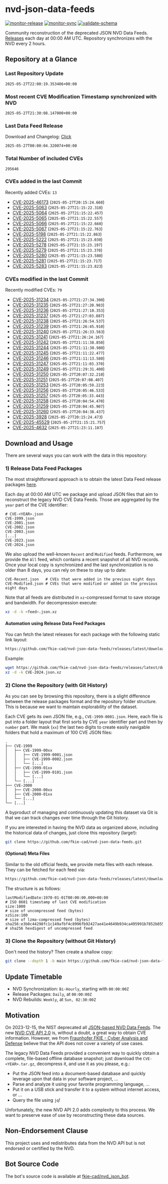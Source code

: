 # nvd-json-data-feeds

[![monitor-release](https://github.com/fkie-cad/nvd-json-data-feeds/actions/workflows/monitor_release.yml/badge.svg)](https://github.com/fkie-cad/nvd-json-data-feeds/actions/workflows/monitor_release.yml)
[![monitor-sync](https://github.com/fkie-cad/nvd-json-data-feeds/actions/workflows/monitor_sync.yml/badge.svg)](https://github.com/fkie-cad/nvd-json-data-feeds/actions/workflows/monitor_sync.yml)
[![validate-schema](https://github.com/fkie-cad/nvd-json-data-feeds/actions/workflows/validate_schema.yml/badge.svg)](https://github.com/fkie-cad/nvd-json-data-feeds/actions/workflows/validate_schema.yml)

Community reconstruction of the deprecated JSON NVD Data Feeds.
[Releases](https://github.com/fkie-cad/nvd-json-data-feeds/releases/latest) each day at 00:00 AM UTC.
Repository synchronizes with the NVD every 2 hours.

## Repository at a Glance

### Last Repository Update

```plain
2025-05-27T22:00:19.353406+00:00
```

### Most recent CVE Modification Timestamp synchronized with NVD

```plain
2025-05-27T21:30:08.147000+00:00
```

### Last Data Feed Release

Download and Changelog: [Click](https://github.com/fkie-cad/nvd-json-data-feeds/releases/latest)

```plain
2025-05-27T00:00:04.320074+00:00
```

### Total Number of included CVEs

```plain
295646
```

### CVEs added in the last Commit

Recently added CVEs: `13`

- [CVE-2025-46173](CVE-2025/CVE-2025-461xx/CVE-2025-46173.json) (`2025-05-27T20:15:24.660`)
- [CVE-2025-5063](CVE-2025/CVE-2025-50xx/CVE-2025-5063.json) (`2025-05-27T21:15:22.310`)
- [CVE-2025-5064](CVE-2025/CVE-2025-50xx/CVE-2025-5064.json) (`2025-05-27T21:15:22.457`)
- [CVE-2025-5065](CVE-2025/CVE-2025-50xx/CVE-2025-5065.json) (`2025-05-27T21:15:22.557`)
- [CVE-2025-5066](CVE-2025/CVE-2025-50xx/CVE-2025-5066.json) (`2025-05-27T21:15:22.660`)
- [CVE-2025-5067](CVE-2025/CVE-2025-50xx/CVE-2025-5067.json) (`2025-05-27T21:15:22.763`)
- [CVE-2025-5198](CVE-2025/CVE-2025-51xx/CVE-2025-5198.json) (`2025-05-27T21:15:22.863`)
- [CVE-2025-5222](CVE-2025/CVE-2025-52xx/CVE-2025-5222.json) (`2025-05-27T21:15:23.030`)
- [CVE-2025-5278](CVE-2025/CVE-2025-52xx/CVE-2025-5278.json) (`2025-05-27T21:15:23.197`)
- [CVE-2025-5279](CVE-2025/CVE-2025-52xx/CVE-2025-5279.json) (`2025-05-27T21:15:23.370`)
- [CVE-2025-5280](CVE-2025/CVE-2025-52xx/CVE-2025-5280.json) (`2025-05-27T21:15:23.580`)
- [CVE-2025-5281](CVE-2025/CVE-2025-52xx/CVE-2025-5281.json) (`2025-05-27T21:15:23.717`)
- [CVE-2025-5283](CVE-2025/CVE-2025-52xx/CVE-2025-5283.json) (`2025-05-27T21:15:23.823`)


### CVEs modified in the last Commit

Recently modified CVEs: `79`

- [CVE-2025-31234](CVE-2025/CVE-2025-312xx/CVE-2025-31234.json) (`2025-05-27T21:27:34.300`)
- [CVE-2025-31235](CVE-2025/CVE-2025-312xx/CVE-2025-31235.json) (`2025-05-27T21:27:20.983`)
- [CVE-2025-31236](CVE-2025/CVE-2025-312xx/CVE-2025-31236.json) (`2025-05-27T21:27:10.353`)
- [CVE-2025-31237](CVE-2025/CVE-2025-312xx/CVE-2025-31237.json) (`2025-05-27T21:27:03.887`)
- [CVE-2025-31238](CVE-2025/CVE-2025-312xx/CVE-2025-31238.json) (`2025-05-27T21:26:54.537`)
- [CVE-2025-31239](CVE-2025/CVE-2025-312xx/CVE-2025-31239.json) (`2025-05-27T21:26:45.910`)
- [CVE-2025-31240](CVE-2025/CVE-2025-312xx/CVE-2025-31240.json) (`2025-05-27T21:26:33.563`)
- [CVE-2025-31241](CVE-2025/CVE-2025-312xx/CVE-2025-31241.json) (`2025-05-27T21:26:24.167`)
- [CVE-2025-31242](CVE-2025/CVE-2025-312xx/CVE-2025-31242.json) (`2025-05-27T21:11:38.850`)
- [CVE-2025-31244](CVE-2025/CVE-2025-312xx/CVE-2025-31244.json) (`2025-05-27T21:11:30.980`)
- [CVE-2025-31245](CVE-2025/CVE-2025-312xx/CVE-2025-31245.json) (`2025-05-27T21:11:22.477`)
- [CVE-2025-31246](CVE-2025/CVE-2025-312xx/CVE-2025-31246.json) (`2025-05-27T21:11:13.580`)
- [CVE-2025-31247](CVE-2025/CVE-2025-312xx/CVE-2025-31247.json) (`2025-05-27T21:11:03.370`)
- [CVE-2025-31249](CVE-2025/CVE-2025-312xx/CVE-2025-31249.json) (`2025-05-27T21:29:31.400`)
- [CVE-2025-31250](CVE-2025/CVE-2025-312xx/CVE-2025-31250.json) (`2025-05-27T20:07:32.210`)
- [CVE-2025-31251](CVE-2025/CVE-2025-312xx/CVE-2025-31251.json) (`2025-05-27T20:07:08.407`)
- [CVE-2025-31253](CVE-2025/CVE-2025-312xx/CVE-2025-31253.json) (`2025-05-27T20:05:59.223`)
- [CVE-2025-31256](CVE-2025/CVE-2025-312xx/CVE-2025-31256.json) (`2025-05-27T20:05:46.533`)
- [CVE-2025-31257](CVE-2025/CVE-2025-312xx/CVE-2025-31257.json) (`2025-05-27T20:05:33.443`)
- [CVE-2025-31258](CVE-2025/CVE-2025-312xx/CVE-2025-31258.json) (`2025-05-27T20:04:54.470`)
- [CVE-2025-31259](CVE-2025/CVE-2025-312xx/CVE-2025-31259.json) (`2025-05-27T20:04:45.907`)
- [CVE-2025-31260](CVE-2025/CVE-2025-312xx/CVE-2025-31260.json) (`2025-05-27T20:04:38.437`)
- [CVE-2025-3928](CVE-2025/CVE-2025-39xx/CVE-2025-3928.json) (`2025-05-27T20:15:24.473`)
- [CVE-2025-45529](CVE-2025/CVE-2025-455xx/CVE-2025-45529.json) (`2025-05-27T21:15:21.757`)
- [CVE-2025-4632](CVE-2025/CVE-2025-46xx/CVE-2025-4632.json) (`2025-05-27T21:23:11.107`)


## Download and Usage

There are several ways you can work with the data in this repository:

### 1) Release Data Feed Packages

The most straightforward approach is to obtain the latest Data Feed release packages [here](https://github.com/fkie-cad/nvd-json-data-feeds/releases/latest).

Each day at 00:00 AM UTC we package and upload JSON files that aim to reconstruct the legacy NVD CVE Data Feeds.
Those are aggregated by the `year` part of the CVE identifier:

```
# CVE-<YEAR>.json
CVE-1999.json
CVE-2001.json
CVE-2002.json
CVE-2003.json
[...]
CVE-2023.json
CVE-2024.json
```

We also upload the well-known `Recent` and `Modified` feeds.
Furthermore, we provide the `All` feed, which contains a recent snapshot of all NVD records.
Once your local copy is synchronized and the last synchronization is no older than 8 days, you can rely on these to stay up to date:

```plain
CVE-Recent.json   # CVEs that were added in the previous eight days
CVE-Modified.json # CVEs that were modified or added in the previous eight days
```

Note that all feeds are distributed in `xz`-compressed format to save storage and bandwidth.
For decompression execute:

```sh
xz -d -k <feed>.json.xz
```

#### Automation using Release Data Feed Packages

You can fetch the latest releases for each package with the following static link layout:

```sh
https://github.com/fkie-cad/nvd-json-data-feeds/releases/latest/download/CVE-<YEAR>.json.xz
```

Example:

```sh
wget https://github.com/fkie-cad/nvd-json-data-feeds/releases/latest/download/CVE-2024.json.xz
xz -d -k CVE-2024.json.xz
```

### 2) Clone the Repository (with Git History)

As you can see by browsing this repository, there is a slight difference between the release packages format and the repository folder structure.
This is because we want to maintain explorability of the dataset.

Each CVE gets its own JSON file, e.g., `CVE-1999-0001.json`.
Here, each file is put into a folder layout that first sorts by CVE `year` identifier part and then by `number` part.
We mask (`xx`) the last two digits to create easily navigable folders that hold a maximum of 100 CVE JSON files:

```plain
.
├── CVE-1999
│   ├── CVE-1999-00xx
│   │   ├── CVE-1999-0001.json
│   │   ├── CVE-1999-0002.json
│   │   └── [...]
│   ├── CVE-1999-01xx
│   │   ├── CVE-1999-0101.json
│   │   └── [...]
│   └── [...]
├── CVE-2000
│   ├── CVE-2000-00xx
│   ├── CVE-2000-01xx
│   └── [...]
└── [...]
```

A byproduct of managing and continuously updating this dataset via Git is that we can track changes over time through the Git history.

If you are interested in having the NVD data as organized above, including the historical data of changes, just clone this repository (large!):

```sh
git clone https://github.com/fkie-cad/nvd-json-data-feeds.git
```

#### (Optional) Meta Files

Similar to the old official feeds, we provide meta files with each release. They can be fetched for each feed via:

```sh
https://github.com/fkie-cad/nvd-json-data-feeds/releases/latest/download/CVE-<YEAR>.meta
```

The structure is as follows:

```plain
lastModifiedDate:1970-01-01T00:00:00.000+00:00                          # ISO 8601 timestamp of last CVE modification
size:1000                                                               # size of uncompressed feed (bytes)
xzSize:100                                                              # size of lzma-compressed feed (bytes)
sha256:e3b0c44298fc1c149afbf4c8996fb92427ae41e4649b934ca495991b7852b855 # sha256 hexdigest of uncompressed feed
```

### 3) Clone the Repository (without Git History)

Don't need the history? Then create a shallow copy:

```sh
git clone --depth 1 -b main https://github.com/fkie-cad/nvd-json-data-feeds.git
```


## Update Timetable

* NVD Synchronization: `Bi-Hourly`, starting with `00:00:00Z`
* Release Packages: `Daily`, at `00:00:00Z`
* NVD Rebuilds: `Weekly`, at `Sun, 02:30:00Z`


## Motivation

On 2023-12-15, the NIST deprecated all [JSON-based NVD Data Feeds](https://nvd.nist.gov/vuln/data-feeds#divRetirementBanner-1).
The new [NVD CVE API 2.0](https://nvd.nist.gov/developers/vulnerabilities) is, without a doubt, a great way to obtain CVE information.
However, we from [Fraunhofer FKIE - Cyber Analysis and Defense](https://www.fkie.fraunhofer.de/en/departments/cad.html) believe that the API does not cover a variety of use cases.

The legacy NVD Data Feeds provided a convenient way to quickly obtain a complete, file-based offline database snapshot; just download the `CVE-<YEAR>.tar.gz`, decompress it, and use it as you please, e.g.:

- Put the JSON feed into a document-based database and quickly leverage upon that data in your software project, ...
- Parse and analyze it using your favorite programming language, ...
- Put it on a USB stick and transfer it to a system without internet access, or ...
- Query the file using `jq`!

Unfortunately, the new NVD API 2.0 adds complexity to this process.
We want to preserve ease of use by reconstructing these data sources.

## Non-Endorsement Clause

This project uses and redistributes data from the NVD API but is not endorsed or certified by the NVD.

## Bot Source Code

The bot's source code is available at [fkie-cad/nvd\_json\_bot](https://github.com/fkie-cad/nvd_json_bot).